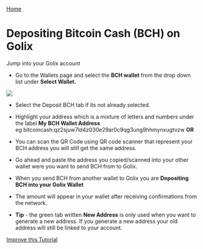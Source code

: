 
[Home](/)

# Depositing Bitcoin Cash (BCH) on Golix

Jump into your Golix  account
- Go to the Wallets page and select the **BCH wallet** from the drop down list under **Select Wallet.**

![
](https://lh3.googleusercontent.com/Ip8EY30Dftu4rcduJ-PzEKyg4RlNPT0FVW2sEp1ZC6I50ZDWsj3ENYbT_nfvyliT--Sb8VSSHo9e)

- Select the Deposit BCH  tab if its not already  selected.
- Highlight your address which is a mixture of letters and numbers under the label **My BCH Wallet Address**  
 eg bitcoincash:qz2sjuw7ld4z030e29ar0c9qg3ung9hhmynxugtvzw  **OR** 
- You can scan the QR  Code using  QR code scanner  that represent your BCH address you will still get the same address.
-  Go ahead and paste the address you copied/scanned into your other wallet  were you want  to send BCH from to Golix.
- When you send BCH from another wallet to Golix you are **Depositing BCH  into your Golix Wallet**
-  The amount will appear in your wallet after receiving  confirmations from the network.

- **Tip** - the green tab written  **New Address** is only used when you want to generate a new address. If you generate a new address your old address will still be linked to your account.

[Improve this Tutorial](https://github.com/golixdotcom/guides/blob/master/moving_funds/cryptocurrency/depositing_bitcoincash_bch.md)
